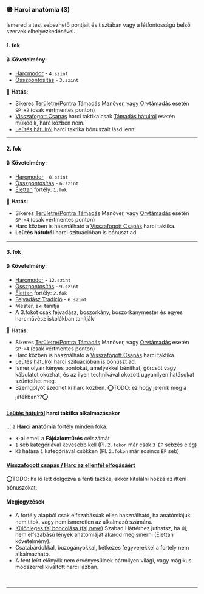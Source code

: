 ### 🟣 Harci anatómia (3)

Ismered a test sebezhető pontjait és tisztában vagy a létfontosságú belső szervek elhelyezkedésével.
#### 1. fok

🔒 **Követelmény**:
- [Harcmodor](../kepzettsegek/harcmodor.md) - `4.szint`
- [Összpontosítás](../kepzettsegek/osszpontositas.md) - `3.szint`

🌟 **Hatás**:
- Sikeres [Területre/Pontra Támadás](../065_03_altalanos_manoverek.md#területrepontra-támadás) Manőver, vagy [Orvtámadás](../064_02_harci_taktikak.md#orvtámadás) esetén `SP:+2` (csak vértmentes ponton)
- [Visszafogott Csapás](../064_02_harci_taktikak.md#visszafogott-csapás--harc-az-ellenfél-elfogásáért) harci taktika csak [Támadás hátulról](../064_01_harci_helyzetek.md#támadás-hátulról) esetén működik, harc közben nem.
- [Leütés hátulról](../064_02_harci_taktikak.md#leütés-hátulról-fejretarkóra) harci taktika bónuszait lásd lenn!

---
#### 2. fok

🔒 **Követelmény**:
- [Harcmodor](../kepzettsegek/harcmodor.md) - `8.szint`
- [Összpontosítás](../kepzettsegek/osszpontositas.md) - `6.szint`
- [Élettan](../fortelyok.altalanos/elettan.md) fortély: `1.fok`

🌟 **Hatás**:
- Sikeres [Területre/Pontra Támadás](../065_03_altalanos_manoverek.md#területrepontra-támadás) Manőver, vagy [Orvtámadás](../064_02_harci_taktikak.md#orvtámadás) esetén `SP:+4` (csak vértmentes ponton)
- Harc közben is használható a [Visszafogott Csapás](../064_02_harci_taktikak.md#visszafogott-csapás--harc-az-ellenfél-elfogásáért) harci taktika.
- **Leütés hátulról** harci szituációban is bónuszt ad.

---
#### 3. fok

🔒 **Követelmény**:
- [Harcmodor](../kepzettsegek/harcmodor.md) - `12.szint`
- [Összpontosítás](../kepzettsegek/osszpontositas.md) - `9.szint`
- [Élettan](../fortelyok.altalanos/elettan.md) fortély: `2.fok`
- [Fejvadász Tradíció](../053_02_fejvadasz_tradicio.md) - `6.szint`
- Mester, aki tanítja
- A 3.fokot csak fejvadász, boszorkány, boszorkánymester és egyes harcművész iskolákban tanítják

🌟 **Hatás**:
- Sikeres [Területre/Pontra Támadás](../065_03_altalanos_manoverek.md#területrepontra-támadás) Manőver, vagy [Orvtámadás](../064_02_harci_taktikak.md#orvtámadás) esetén `SP:+4` (csak vértmentes ponton)
- Harc közben is használható a [Visszafogott Csapás](../064_02_harci_taktikak.md#visszafogott-csapás--harc-az-ellenfél-elfogásáért) harci taktika.
- [Leütés hátulról](../064_02_harci_taktikak.md#leütés-hátulról-fejretarkóra) harci szituációban is bónuszt ad.
- Ismer olyan kényes pontokat, amelyekkel béníthat, görcsöt vagy kábulatot okozhat, és az ilyen technikával okozott ugyanilyen hatásokat szüntethet meg.
- Szemgolyót szedhet ki harc közben. ⭕TODO: ez hogy jelenik meg a játékban??⭕


#### [Leütés hátulról](../064_02_harci_taktikak.md#leütés-hátulról-fejretarkóra) harci taktika alkalmazásakor

... a **Harci anatómia** fortély minden foka:
- `3`-al emeli a **Fájdalomtűrés** célszámát
- `1` seb kategóriával kevesebb kell (Pl. `2.fokon` már csak `3 ÉP` sebzés elég)
- `K3` hatása `1` kategóriával csökken (Pl. `2.fokon` már sosincs `ÉP` seb)

#### [Visszafogott csapás / Harc az ellenfél elfogásáért](../064_02_harci_taktikak.md#visszafogott-csapás--harc-az-ellenfél-elfogásáért)

⭕TODO: ha ki lett dolgozva a fenti taktika, akkor kitalálni hozzá az itteni bónuszokat.

#### Megjegyzések

- A fortély alapból csak elfszabásúak ellen használható, ha anatómiájuk nem titok, vagy nem ismeretlen az alkalmazó számára.
- [Különleges faj boncolása (faj neve)](../hatterek.szabad/kulonleges_faj_boncolasa.md) Szabad Háttérhez juthatsz, ha új, nem elfszabású lények anatómiáját akarod megismerni (Élettan követelmény).
- Csatabárdokkal, buzogányokkal, kétkezes fegyverekkel a fortély nem alkalmazható.
- A fent leírt előnyök nem érvényesülnek bármilyen világi, vagy mágikus módszerrel kiváltott harci lázban.

<br />

---
